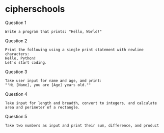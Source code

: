 # cipherschools 

Question 1

    Write a program that prints: "Hello, World!"

Question 2

    ⁠Print the following using a single print statement with newline characters:
    Hello, Python!
    Let's start coding.

Question 3

    Take user input for name and age, and print:
    ""Hi [Name], you are [Age] years old.""

Question 4

    Take input for length and breadth, convert to integers, and calculate area and perimeter of a rectangle.

Question 5

    Take two numbers as input and print their sum, difference, and product

